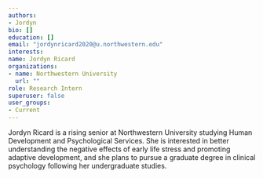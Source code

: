 ```yaml
---
authors:
- Jordyn
bio: []
education: []
email: "jordynricard2020@u.northwestern.edu"
interests:
name: Jordyn Ricard
organizations:
- name: Northwestern University
  url: ""
role: Research Intern
superuser: false
user_groups:
- Current
---
```


Jordyn Ricard is a rising senior at Northwestern University studying Human Development and Psychological Services. She is interested in better understanding the negative effects of early life stress and promoting adaptive development, and she plans to pursue a graduate degree in clinical psychology following her undergraduate studies.